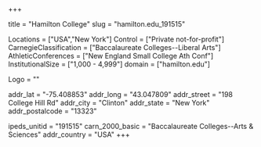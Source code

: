 
+++

title = "Hamilton College"
slug = "hamilton.edu_191515"

Locations = ["USA","New York"]
Control = ["Private not-for-profit"]
CarnegieClassification = ["Baccalaureate Colleges--Liberal Arts"]
AthleticConferences = ["New England Small College Ath Conf"]
InstitutionalSize = ["1,000 - 4,999"]
domain = ["hamilton.edu"]

Logo = ""

addr_lat = "-75.408853"
addr_long = "43.047809"
addr_street = "198 College Hill Rd"
addr_city = "Clinton"
addr_state = "New York"
addr_postalcode = "13323"

ipeds_unitid = "191515"
carn_2000_basic = "Baccalaureate Colleges--Arts & Sciences"
addr_country = "USA"
+++
    
